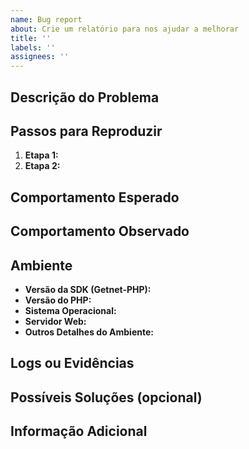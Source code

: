 ```yaml
---
name: Bug report
about: Crie um relatório para nos ajudar a melhorar
title: ''
labels: ''
assignees: ''
---
```


## Descrição do Problema

<!-- Descreva de forma clara o bug que você encontrou. -->

## Passos para Reproduzir

1. **Etapa 1:** <!-- Detalhe os passos necessários para reproduzir o bug. -->
2. **Etapa 2:** <!-- Continue descrevendo os passos até reproduzir o problema. -->

## Comportamento Esperado

<!-- Explique o que você esperava que acontecesse. -->

## Comportamento Observado

<!-- Descreva o que realmente aconteceu. Se possível, inclua mensagens de erro, logs ou capturas de tela. -->

## Ambiente

- **Versão da SDK (Getnet-PHP):** <!-- Ex: 1.0.0 -->
- **Versão do PHP:** <!-- Ex: 7.4, 8.0 -->
- **Sistema Operacional:** <!-- Ex: Ubuntu 20.04, Windows 10 -->
- **Servidor Web:** <!-- Ex: Apache, Nginx -->
- **Outros Detalhes do Ambiente:** <!-- Qualquer outra informação relevante sobre o ambiente de execução. -->

## Logs ou Evidências

<!-- Adicione logs ou prints relevantes para ajudar a diagnosticar o problema. -->

## Possíveis Soluções (opcional)

<!-- Se você tiver alguma ideia sobre como resolver o problema, descreva aqui. -->

## Informação Adicional

<!-- Qualquer outra informação útil que possa ajudar a resolver o bug. -->
